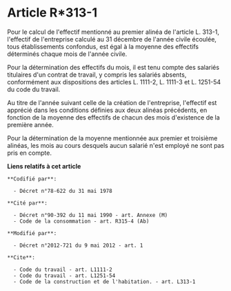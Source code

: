 # Article R*313-1

Pour le calcul de l'effectif mentionné au premier alinéa de l'article L. 313-1, l'effectif de l'entreprise calculé au 31
décembre de l'année civile écoulée, tous établissements confondus, est égal à la moyenne des effectifs déterminés chaque mois
de l'année civile. 

Pour la détermination des effectifs du mois, il est tenu compte des salariés titulaires d'un contrat de travail, y compris
les salariés absents, conformément aux dispositions des articles L. 1111-2, L. 1111-3 et L. 1251-54 du code du travail. 

Au titre de l'année suivant celle de la création de l'entreprise, l'effectif est apprécié dans les conditions définies aux
deux alinéas précédents, en fonction de la moyenne des effectifs de chacun des mois d'existence de la première année. 

Pour la détermination de la moyenne mentionnée aux premier et troisième alinéas, les mois au cours desquels aucun salarié
n'est employé ne sont pas pris en compte.

**Liens relatifs à cet article**

	**Codifié par**:

	  - Décret n°78-622 du 31 mai 1978

	**Cité par**:

	  - Décret n°90-392 du 11 mai 1990 - art. Annexe (M)
	  - Code de la consommation - art. R315-4 (Ab)

	**Modifié par**:

	  - Décret n°2012-721 du 9 mai 2012 - art. 1

	**Cite**:

	  - Code du travail - art. L1111-2
	  - Code du travail - art. L1251-54
	  - Code de la construction et de l'habitation. - art. L313-1
